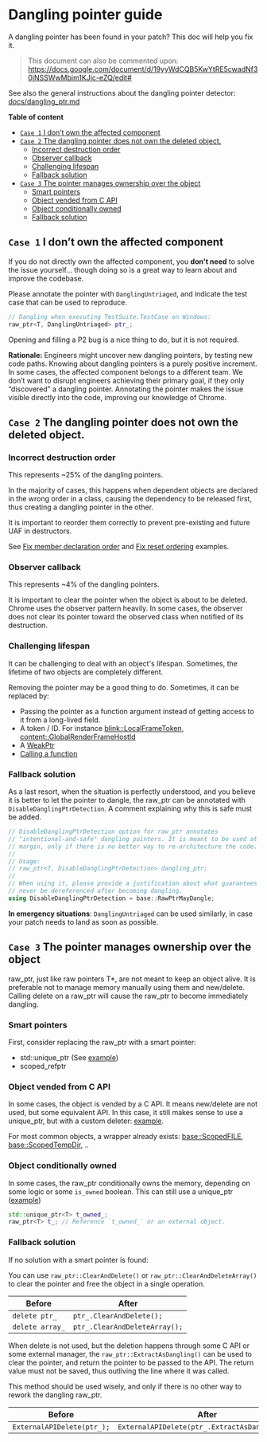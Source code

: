 # Dangling pointer guide

A dangling pointer has been found in your patch? This doc will help you fix it.

> This document can also be commented upon:
https://docs.google.com/document/d/19yyWdCQB5KwYtRE5cwadNf30jNSSWwMbim1KJjc-eZQ/edit#

See also the general instructions about the dangling pointer detector:
[docs/dangling_ptr.md](./dangling_ptr.md)

**Table of content**
- [`Case 1` I don’t own the affected component](#-case-1--i-don-t-own-the-affected-component)
- [`Case 2` The dangling pointer does not own the deleted object.](#-case-2--the-dangling-pointer-does-not-own-the-deleted-object)
  - [Incorrect destruction order](#incorrect-destruction-order)
  - [Observer callback](#observer-callback)
  - [Challenging lifespan](#challenging-lifespan)
  - [Fallback solution](#fallback-solution)
- [`Case 3` The pointer manages ownership over the object](#-case-3--the-pointer-manages-ownership-over-the-object)
  - [Smart pointers](#smart-pointers)
  - [Object vended from C API](#object-vended-from-c-api)
  - [Object conditionally owned](#object-conditionally-owned)
  - [Fallback solution](#fallback-solution-1)

## `Case 1` I don’t own the affected component

If you do not directly own the affected component, you **don't need** to solve
the issue yourself… though doing so is a great way to learn about and improve
the codebase.

Please annotate the pointer with `DanglingUntriaged`, and indicate the test case
that can be used to reproduce.
```cpp
// Dangling when executing TestSuite.TestCase on Windows:
raw_ptr<T, DanglingUntriaged> ptr_;
```
Opening and filling a P2 bug is a nice thing to do, but it is not required.

**Rationale:**
Engineers might uncover new dangling pointers, by testing new code paths.
Knowing about dangling pointers is a purely positive increment. In some cases,
the affected component belongs to a different team. We don’t want to disrupt
engineers achieving their primary goal, if they only “discovered” a dangling
pointer. Annotating the pointer makes the issue visible directly into the code,
improving our knowledge of Chrome.

## `Case 2` The dangling pointer does not own the deleted object.

### Incorrect destruction order

This represents ~25% of the dangling pointers.

In the majority of cases, this happens when dependent objects are declared in
the wrong order in a class, causing the dependency to be released first, thus 
creating a dangling pointer in the other.

It is important to reorder them correctly to prevent pre-existing and future UAF
in destructors.

See [Fix member declaration order](https://docs.google.com/document/d/11YYsyPF9rQv_QFf982Khie3YuNPXV0NdhzJPojpZfco/edit?resourcekey=0-h1dr1uDzZGU7YWHth5TRAQ#bookmark=id.jgjtzldk9pvc) and [Fix reset ordering](https://docs.google.com/document/d/11YYsyPF9rQv_QFf982Khie3YuNPXV0NdhzJPojpZfco/edit?resourcekey=0-h1dr1uDzZGU7YWHth5TRAQ#bookmark=id.xdam727ioy4q) examples.

### Observer callback

This represents ~4% of the dangling pointers.

It is important to clear the pointer when the object is about to be deleted.
Chrome uses the observer pattern heavily. In some cases, the observer does not
clear its pointer toward the observed class when notified of its destruction.

### Challenging lifespan

It can be challenging to deal with an object's lifespan. Sometimes, the lifetime
of two objects are completely different.

Removing the pointer may be a good thing to do. Sometimes, it can be replaced
by:
-   Passing the pointer as a function argument instead of getting access to it
    from a long-lived field.
-   A token / ID. For instance
    [blink::LocalFrameToken](https://source.chromium.org/chromium/chromium/src/+/main:third_party/blink/public/common/tokens/tokens.h;drc=898134d0d40dbbcd308e7d51655518ac7c6392b5;l=34),
    [content::GlobalRenderFrameHostId](https://source.chromium.org/chromium/chromium/src/+/main:content/public/browser/global_routing_id.h;drc=898134d0d40dbbcd308e7d51655518ac7c6392b5;l=64)
-   A [WeakPtr](https://docs.google.com/document/d/11YYsyPF9rQv_QFf982Khie3YuNPXV0NdhzJPojpZfco/edit?resourcekey=0-h1dr1uDzZGU7YWHth5TRAQ#bookmark=id.geuhahom0twd)
-   [Calling a function](https://docs.google.com/document/d/11YYsyPF9rQv_QFf982Khie3YuNPXV0NdhzJPojpZfco/edit?resourcekey=0-h1dr1uDzZGU7YWHth5TRAQ#heading=h.wh99ri7bbq23)

### Fallback solution

As a last resort, when the situation is perfectly understood, and you believe it
is better to let the pointer to dangle, the raw_ptr can be annotated with
`DisableDanglingPtrDetection`. A comment explaining why this is safe must be
added.

```cpp
// DisableDanglingPtrDetection option for raw_ptr annotates
// "intentional-and-safe" dangling pointers. It is meant to be used at the
// margin, only if there is no better way to re-architecture the code.
//
// Usage:
// raw_ptr<T, DisableDanglingPtrDetection> dangling_ptr;
//
// When using it, please provide a justification about what guarantees it will
// never be dereferenced after becoming dangling.
using DisableDanglingPtrDetection = base::RawPtrMayDangle;
```

**In emergency situations**: `DanglingUntriaged` can be used similarly, in case
your patch needs to land as soon as possible.

## `Case 3` The pointer manages ownership over the object

raw_ptr, just like raw pointers T*, are not meant to keep an object alive. It is
preferable not to manage memory manually using them and new/delete. Calling
delete on a raw_ptr will cause the raw_ptr to become immediately dangling.

### Smart pointers

First, consider replacing the raw_ptr with a smart pointer:

-   std::unique_ptr (See
    [example](https://docs.google.com/document/d/11YYsyPF9rQv_QFf982Khie3YuNPXV0NdhzJPojpZfco/edit?resourcekey=0-h1dr1uDzZGU7YWHth5TRAQ#heading=h.6itq8twigqt3))
-   scoped_refptr

### Object vended from C API

In some cases, the object is vended by a C API. It means new/delete are not
used, but some equivalent API. In this case, it still makes sense to use a
unique_ptr, but with a custom deleter:
[example](https://chromium-review.googlesource.com/c/chromium/src/+/3650764).

For most common objects, a wrapper already exists:
[base::ScopedFILE](https://source.chromium.org/chromium/chromium/src/+/main:base/files/scoped_file.h;drc=898134d0d40dbbcd308e7d51655518ac7c6392b5;l=105),
[base::ScopedTempDir](https://source.chromium.org/chromium/chromium/src/+/main:base/files/scoped_temp_dir.h;l=25?q=ScopedTempDir&sq=&ss=chromium%2Fchromium%2Fsrc),
..

### Object conditionally owned

In some cases, the raw_ptr conditionally owns the memory, depending on some
logic or some `is_owned` boolean. This can still use a unique_ptr
([example](https://chromium-review.googlesource.com/c/chromium/src/+/3829302))

```cpp
std::unique_ptr<T> t_owned_;
raw_ptr<T> t_; // Reference `t_owned_` or an external object.
```

### Fallback solution

If no solution with a smart pointer is found:

You can use `raw_ptr::ClearAndDelete()` or `raw_ptr::ClearAndDeleteArray()` to
clear the pointer and free the object in a single operation.

|Before|After |
|--|--|
| `delete ptr_` | `ptr_.ClearAndDelete();`|
| `delete array_` | `ptr_.ClearAndDeleteArray();`|

When delete is not used, but the deletion happens through some C API or some
external manager, the `raw_ptr::ExtractAsDangling()` can be used to clear the
pointer, and return the pointer to be passed to the API. The return value must
not be saved, thus outliving the line where it was called.

This method should be used wisely, and only if there is no other way to rework
the dangling raw_ptr.

|Before|After |
|--|--|
|`ExternalAPIDelete(ptr_);`|`ExternalAPIDelete(ptr_.ExtractAsDangling());`|
